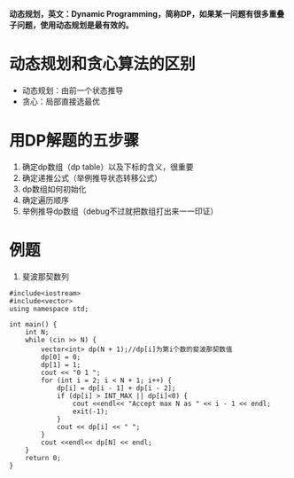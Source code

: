 **动态规划，英文：Dynamic Programming，简称DP，如果某一问题有很多重叠子问题，使用动态规划是最有效的。**

# 动态规划和贪心算法的区别
- 动态规划：由前一个状态推导
- 贪心：局部直接选最优

# 用DP解题的五步骤
1. 确定dp数组（dp table）以及下标的含义，很重要
2. 确定递推公式（举例推导状态转移公式）
3. dp数组如何初始化
4. 确定遍历顺序
5. 举例推导dp数组（debug不过就把数组打出来一一印证）


# 例题
1. 斐波那契数列
```
#include<iostream>
#include<vector>
using namespace std;

int main() {
	int N;
	while (cin >> N) {
		vector<int> dp(N + 1);//dp[i]为第i个数的斐波那契数值
		dp[0] = 0;
		dp[1] = 1;
		cout << "0 1 ";
		for (int i = 2; i < N + 1; i++) {
			dp[i] = dp[i - 1] + dp[i - 2];
			if (dp[i] > INT_MAX || dp[i]<0) {
				cout <<endl<< "Accept max N as " << i - 1 << endl;
				exit(-1);
			}
			cout << dp[i] << " ";
		}
		cout <<endl<< dp[N] << endl;
	}
	return 0;
}
```

